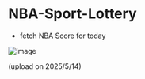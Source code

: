 # NBA-Sport-Lottery

- fetch NBA Score for today

![image](https://github.com/user-attachments/assets/68e76c3d-2229-482f-a515-1e1987a25f17)

(upload on 2025/5/14)
